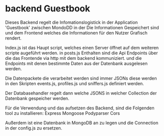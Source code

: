 # backend Guestbook

Dieses Backend regelt die Infomationslogistick in der Application 'Guestbook' zwischen MondoDD in der Die Informationen Gespeichert sind und dem Frontend welches die Informationen für den Nutzer Grafisch rendert. 

Index.js ist das Haupt script, welches einen Server öffnet auf dem weiteren scripte augeführt werden.
in posts.js Enthalten sind die Api Endpoints über die das Frontende via http mit dem backend kommuniziert. und die Endpoints mit denen bestimmte Daten aus der Datenbank ausgelesen werden.

Die Datenpackete die verarbeitet werden sind immer JSONs diese werden in den Skripten events.js, profiles.js und sniffers.js definiert werden.

Der Databasehandler regelt dann welche JSONS in welcher Collection der Datenbank gespeicher werden.

Für die Verwendung und das aufsetzen des Backend, 
sind die Folgenden tool zu installieren:
    Express
    Mongoose
    Podyparser
    Cors

Außerdem ist eine Datenbank in MongoDB an zu legen und die Connection in der config.js zu ersetzen.  


